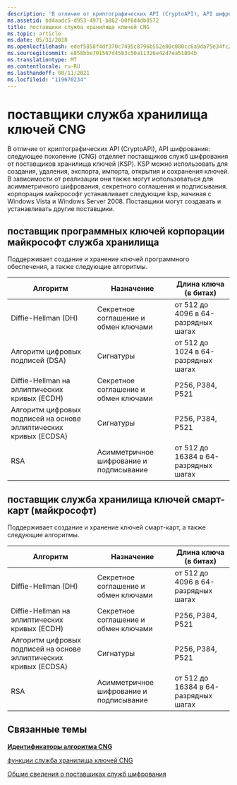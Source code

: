 ```yaml
---
description: 'В отличие от криптографических API (CryptoAPI), API шифрования: следующее поколение (CNG) отделяет поставщиков служб шифрования от поставщиков хранилища ключей (KSP).'
ms.assetid: bd4aadc5-d953-4971-b862-00f6d4db0572
title: поставщики служба хранилища ключей CNG
ms.topic: article
ms.date: 05/31/2018
ms.openlocfilehash: edef5858f4df370c7495c8796b552e00c080cc6a9da75e34fc21216bf2adc7bd
ms.sourcegitcommit: e858bbe701567d4583c50a11326e42d7ea51804b
ms.translationtype: MT
ms.contentlocale: ru-RU
ms.lasthandoff: 08/11/2021
ms.locfileid: "119670234"
---
```

# <a name="cng-key-storage-providers"></a>поставщики служба хранилища ключей CNG

В отличие от криптографических API (CryptoAPI), API шифрования: следующее поколение (CNG) отделяет поставщиков служб шифрования от поставщиков хранилища ключей (KSP). KSP можно использовать для создания, удаления, экспорта, импорта, открытия и сохранения ключей. В зависимости от реализации они также могут использоваться для асимметричного шифрования, секретного соглашения и подписывания. корпорация майкрософт устанавливает следующие ksp, начиная с Windows Vista и Windows Server 2008. Поставщики могут создавать и устанавливать другие поставщики.

## <a name="microsoft-software-key-storage-provider"></a>поставщик программных ключей корпорации майкрософт служба хранилища

Поддерживает создание и хранение ключей программного обеспечения, а также следующие алгоритмы.



| Алгоритм                                          | Назначение                           | Длина ключа (в битах)                 |
|----------------------------------------------------|-----------------------------------|-----------------------------------|
| Diffie-Hellman (DH)                                | Секретное соглашение и обмен ключами | от 512 до 4096 в 64-разрядных шагах  |
| Алгоритм цифровых подписей (DSA)                  | Сигнатуры                        | от 512 до 1024 в 64-разрядных шагах  |
| Diffie-Hellman на эллиптических кривых (ECDH)               | Секретное соглашение и обмен ключами | P256, P384, P521                  |
| Алгоритм цифровых подписей на основе эллиптических кривых (ECDSA) | Сигнатуры                        | P256, P384, P521                  |
| RSA                                                | Асимметричное шифрование и подписывание | от 512 до 16384 в 64-разрядных шагах |



 

## <a name="microsoft-smart-card-key-storage-provider"></a>поставщик служба хранилища ключей смарт-карт (майкрософт)

Поддерживает создание и хранение ключей смарт-карт, а также следующие алгоритмы.



| Алгоритм                                          | Назначение                           | Длина ключа (в битах)                 |
|----------------------------------------------------|-----------------------------------|-----------------------------------|
| Diffie-Hellman (DH)                                | Секретное соглашение и обмен ключами | от 512 до 4096 в 64-разрядных шагах  |
| Diffie-Hellman на эллиптических кривых (ECDH)               | Секретное соглашение и обмен ключами | P256, P384, P521                  |
| Алгоритм цифровых подписей на основе эллиптических кривых (ECDSA) | Сигнатуры                        | P256, P384, P521                  |
| RSA                                                | Асимметричное шифрование и подписывание | от 512 до 16384 в 64-разрядных шагах |



 

## <a name="related-topics"></a>Связанные темы

<dl> <dt>

[**Идентификаторы алгоритма CNG**](/windows/desktop/SecCNG/cng-algorithm-identifiers)
</dt> <dt>

[функции служба хранилища ключей CNG](/windows/desktop/SecCNG/cng-key-storage-functions)
</dt> <dt>

[Общие сведения о поставщиках служб шифрования](understanding-cryptographic-providers.md)
</dt> </dl>

 

 
